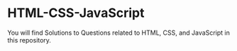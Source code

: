 # HTML-CSS-JavaScript
You will find Solutions to Questions related to HTML, CSS, and JavaScript in this repository.
